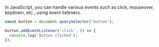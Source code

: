 
In JavaScript, you can handle various events such as click, mouseover, keydown, etc., using event listeners.

```js
const button = document.querySelector('button');

button.addEventListener('click', () => {
  console.log('Button clicked');
});

```